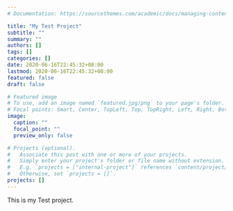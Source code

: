 ```yaml
---
# Documentation: https://sourcethemes.com/academic/docs/managing-content/

title: "My Test Project"
subtitle: ""
summary: ""
authors: []
tags: []
categories: []
date: 2020-06-16T22:45:32+08:00
lastmod: 2020-06-16T22:45:32+08:00
featured: false
draft: false

# Featured image
# To use, add an image named `featured.jpg/png` to your page's folder.
# Focal points: Smart, Center, TopLeft, Top, TopRight, Left, Right, BottomLeft, Bottom, BottomRight.
image:
  caption: ""
  focal_point: ""
  preview_only: false

# Projects (optional).
#   Associate this post with one or more of your projects.
#   Simply enter your project's folder or file name without extension.
#   E.g. `projects = ["internal-project"]` references `content/project/deep-learning/index.md`.
#   Otherwise, set `projects = []`.
projects: []
---
```

This is my Test project.
